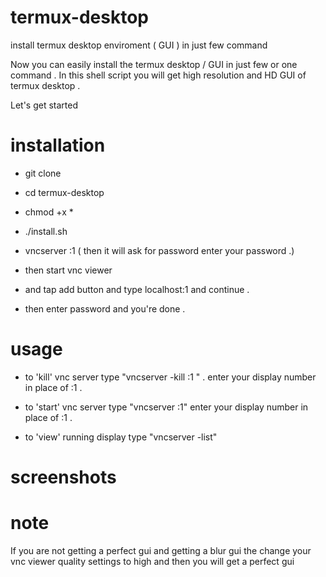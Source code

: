 # termux-desktop
install termux desktop enviroment ( GUI ) in just few command

Now you can easily install the termux desktop / GUI in just few or one command . In this shell script you will get high resolution and HD GUI of termux desktop .

Let's get started

# installation

- git clone 

- cd termux-desktop

- chmod +x *

- ./install.sh

- vncserver :1 ( then it will ask for password enter your password .)

- then start vnc viewer

- and tap add button and type localhost:1 and continue .

- then enter password and you're done .

# usage 
- to 'kill' vnc server type "vncserver -kill :1 " . enter your display number in place of :1 .

- to 'start' vnc server type "vncserver :1" enter your display number in place of :1 .

- to 'view' running display type "vncserver -list"

# screenshots

# note

If you are not getting a perfect gui and getting a blur gui the change your vnc viewer quality settings to high and then you will get a perfect gui 
